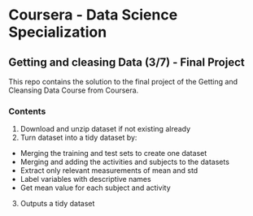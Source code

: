 # Coursera - Data Science Specialization
## Getting and cleasing Data (3/7) - Final Project

This repo contains the solution to the final project of the Getting and Cleansing Data Course from Coursera.

### Contents

1. Download and unzip dataset if not existing already
2. Turn dataset into a tidy dataset by:
- Merging the training and test sets to create one dataset
- Merging and adding the activities and subjects to the datasets
- Extract only relevant measurements of mean and std
- Label variables with descriptive names
- Get mean value for each subject and activity
3. Outputs a tidy dataset


